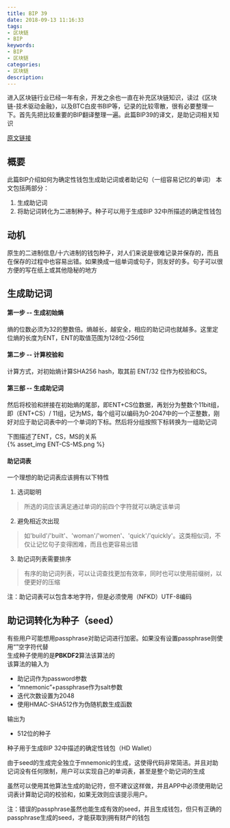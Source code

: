 ```yaml
---
title: BIP 39
date: 2018-09-13 11:16:33
tags:
- 区块链
- BIP
keywords:
- BIP
- 区块链
categories:
- 区块链
description:
---
```

进入区块链行业已经一年有余，开发之余也一直在补充区块链知识，读过《区块链-技术驱动金融》，以及BTC白皮书BIP等，记录的比较零散，很有必要整理一下。首先先把比较重要的BIP翻译整理一遍。此篇BIP39的译文，是助记词相关知识

[原文链接](https://github.com/bitcoin/bips/blob/master/bip-0039.mediawiki)

## 概要
此篇BIP介绍如何为确定性钱包生成助记词或者助记句（一组容易记忆的单词）
本文包括两部分：
1. 生成助记词
2. 将助记词转化为二进制种子。种子可以用于生成BIP 32中所描述的确定性钱包

## 动机
原生的二进制信息/十六进制的钱包种子，对人们来说是很难记录并保存的，而且在保存的过程中也容易出错。如果换成一组单词或句子，则友好的多。句子可以很方便的写在纸上或其他隐秘的地方

## 生成助记词
#### 第一步 -- 生成初始熵
熵的位数必须为32的整数倍。熵越长，越安全，相应的助记词也就越多。这里定位熵的长度为ENT，ENT的取值范围为128位-256位
#### 第二步 -- 计算校验和
计算方式，对初始熵计算SHA256 hash，取其前 ENT/32 位作为校验和CS。
#### 第三部 -- 生成助记词
然后将校验和拼接在初始熵的尾部，即ENT+CS位数据，再划分为整数个11bit组，即（ENT+CS）/ 11组，记为MS，每个组可以编码为0-2047中的一个正整数，刚好对应于助记词表中的一个单词的下标。然后将分组按照下标转换为一组助记词

下图描述了ENT，CS，MS的关系    
{% asset_img ENT-CS-MS.png %}

#### 助记词表
一个理想的助记词表应该拥有以下特性
1. 选词聪明
> 所选的词应该满足通过单词的前四个字符就可以确定该单词    

2. 避免相近次出现
> 如'build'/'built'、'woman'/'women'、'quick'/'quickly'。这类相似词，不仅让记忆句子变得困难，而且也更容易出错

3. 助记词列表需要排序
> 有序的助记词列表，可以让词查找更加有效率，同时也可以使用前缀树，以便更好的压缩

注：助记词表可以包含本地字符，但是必须使用（NFKD）UTF-8编码

## 助记词转化为种子（seed）
有些用户可能想用passphrase对助记词进行加密。如果没有设置passphrase则使用“”空字符代替    
生成种子使用的是**PBKDF2**算法该算法的    
该算法的输入为
* 助记词作为password参数
* “mnemonic”+passphrase作为salt参数
* 迭代次数设置为2048
* 使用HMAC-SHA512作为伪随机数生成函数    

输出为
* 512位的种子

种子用于生成BIP 32中描述的确定性钱包（HD Wallet）    

由于seed的生成完全独立于mnemonic的生成，这使得代码非常简洁。并且对助记词没有任何限制，用户可以实现自己的单词表，甚至是整个助记词的生成

虽然可以使用其他算法生成的助记符，但不建议这样做，并且APP中必须使用助记词表计算助记词的校验和，如果无效则应该提示用户。

注：错误的passphrase虽然也能生成有效的seed，并且生成钱包，但只有正确的passphrase生成的seed，才能获取到拥有财产的钱包
